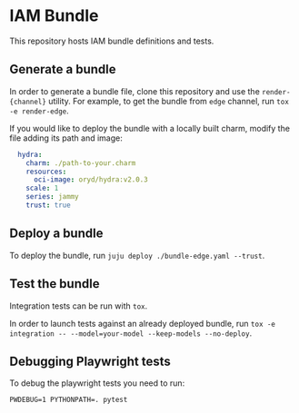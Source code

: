# IAM Bundle
This repository hosts IAM bundle definitions and tests.

## Generate a bundle
In order to generate a bundle file, clone this repository and use the `render-{channel}` utility.
For example, to get the bundle from `edge` channel, run `tox -e render-edge`.

If you would like to deploy the bundle with a locally built charm, modify the file adding its path and image:
```yaml
  hydra:
    charm: ./path-to-your.charm
    resources:
      oci-image: oryd/hydra:v2.0.3
    scale: 1
    series: jammy
    trust: true
```

## Deploy a bundle
To deploy the bundle, run `juju deploy ./bundle-edge.yaml --trust`.

## Test the bundle
Integration tests can be run with `tox`.

In order to launch tests against an already deployed bundle, run `tox -e integration -- --model=your-model --keep-models --no-deploy`.


## Debugging Playwright tests
To debug the playwright tests you need to run:
```
PWDEBUG=1 PYTHONPATH=. pytest
```

